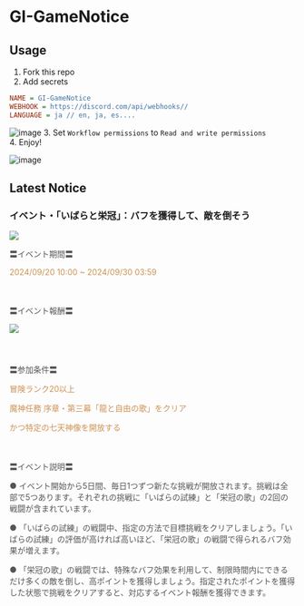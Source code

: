 # GI-GameNotice

## Usage
1. Fork this repo
2. Add secrets
```ini
NAME = GI-GameNotice
WEBHOOK = https://discord.com/api/webhooks//
LANGUAGE = ja // en, ja, es....
```
![image](https://github.com/c2t-r/GI-GameNotice/assets/80561604/63d8a4f2-9ec2-49d7-a637-44d728b2f945)
3. Set `Workflow permissions` to `Read and write permissions`  
4. Enjoy!

![image](https://github.com/c2t-r/GI-GameNotice/assets/80561604/24ec6182-cd99-4969-ab59-1d65c886077a)

## Latest Notice
<start>

### イベント・「いばらと栄冠」：バフを獲得して、敵を倒そう
<img src="https://sdk.hoyoverse.com/upload/ann/2024/09/02/0696195e51caf3c8c44917fe98ef3ba5_8501261773828552317.jpg">
<p style="white-space: pre-wrap;"><span style="color:rgba(85,85,85,1)">〓イベント期間〓</span></p><p style="white-space: pre-wrap;"><t class="t_lc" contenteditable="false"><span style="color:rgba(204,146,85,1)">2024/09/20 10:00</span></t><span style="color:rgba(204,146,85,1)"> ~ </span><t class="t_lc" contenteditable="false"><span style="color:rgba(204,146,85,1)">2024/09/30 03:59</span></t></p><p style="white-space: pre-wrap; min-height: 1.5em;"></p><p style="white-space: pre-wrap;"><span style="color:rgba(85,85,85,1)">〓イベント報酬〓</span></p><p style="white-space: pre-wrap; min-height: 1.5em;"><img src="https://sdk.hoyoverse.com/upload/ann/2024/07/26/ff154f7fe296ce8ea2627e0e583cb82b_7314926566172402187.png" href="" style="border:none;vertical-align:middle;"></p><p style="white-space: pre-wrap; min-height: 1.5em;"></p><p style="white-space: pre-wrap;"><span style="color:rgba(85,85,85,1)">〓参加条件〓</span></p><p style="white-space: pre-wrap;"><span style="color:rgba(204,146,85,1)">冒険ランク20以上</span></p><p style="white-space: pre-wrap;"><span style="color:rgba(204,146,85,1)">魔神任務 序章・第三幕「龍と自由の歌」をクリア</span></p><p style="white-space: pre-wrap;"><span style="color:rgba(204,146,85,1)">かつ特定の七天神像を開放する</span></p><p style="white-space: pre-wrap; min-height: 1.5em;"></p><p style="white-space: pre-wrap;"><span style="color:rgba(85,85,85,1)">〓イベント説明〓</span></p><p style="white-space: pre-wrap;"><span style="color:rgba(85,85,85,1)">● イベント開始から5日間、毎日1つずつ新たな挑戦が開放されます。挑戦は全部で5つあります。それぞれの挑戦に「いばらの試練」と「栄冠の歌」の2回の戦闘が含まれています。</span></p><p style="white-space: pre-wrap;"><span style="color:rgba(85,85,85,1)">● 「いばらの試練」の戦闘中、指定の方法で目標挑戦をクリアしましょう。「いばらの試練」の評価が高ければ高いほど、「栄冠の歌」の戦闘で得られるバフ効果が増えます。</span></p><p style="white-space: pre-wrap;"><span style="color:rgba(85,85,85,1)">● 「栄冠の歌」の戦闘では、特殊なバフ効果を利用して、制限時間内にできるだけ多くの敵を倒し、高ポイントを獲得しましょう。指定されたポイントを獲得した状態で挑戦をクリアすると、対応するイベント報酬を獲得できます。</span></p>

<end>
